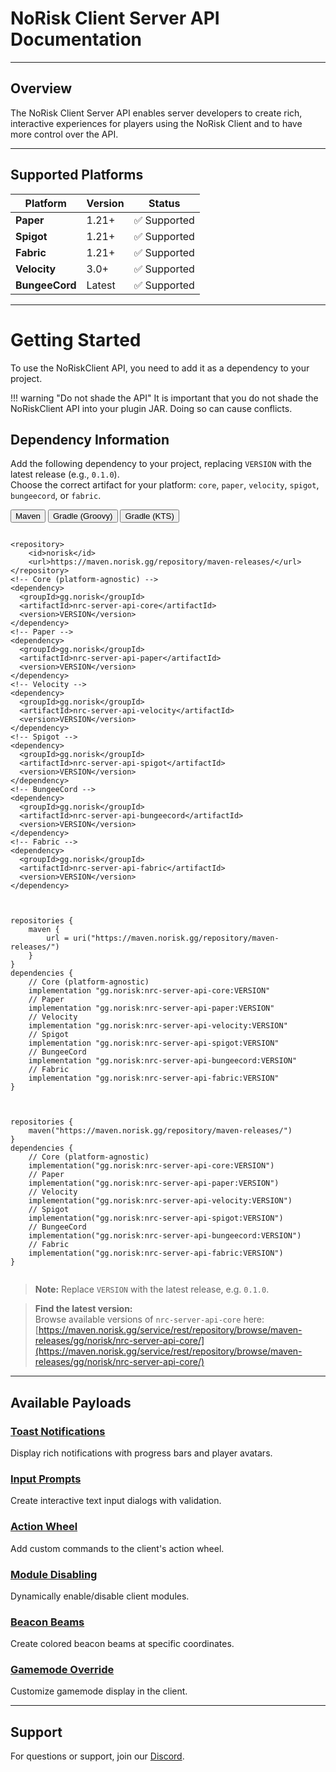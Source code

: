 # NoRisk Client Server API Documentation

---

##  Overview

The NoRisk Client Server API enables server developers to create rich, interactive experiences for players using the NoRisk Client and to have more control over the API.

---

##  Supported Platforms

| Platform | Version | Status |
|----------|---------|--------|
| **Paper** | 1.21+ | ✅ Supported |
| **Spigot** | 1.21+ | ✅ Supported |
| **Fabric** | 1.21+ | ✅ Supported |
| **Velocity** | 3.0+ | ✅ Supported |
| **BungeeCord** | Latest | ✅ Supported |

---

# Getting Started

To use the NoRiskClient API, you need to add it as a dependency to your project.

!!! warning "Do not shade the API"
    It is important that you do not shade the NoRiskClient API into your plugin JAR. Doing so can cause conflicts.

## Dependency Information

Add the following dependency to your project, replacing `VERSION` with the latest release (e.g., `0.1.0`).  
Choose the correct artifact for your platform: `core`, `paper`, `velocity`, `spigot`, `bungeecord`, or `fabric`.

<div class="code-tab-wrapper">
  <div class="code-tab-buttons">
    <button class="code-tab-button active" data-tab="maven">Maven</button>
    <button class="code-tab-button" data-tab="gradle-groovy">Gradle (Groovy)</button>
    <button class="code-tab-button" data-tab="gradle-kts">Gradle (KTS)</button>
  </div>
  <div class="code-tab-content">
    <div class="code-tab-panel active" data-tab="maven">
      <pre><code class="language-xml">
&lt;repository&gt;
    &lt;id&gt;norisk&lt;/id&gt;
    &lt;url&gt;https://maven.norisk.gg/repository/maven-releases/&lt;/url&gt;
&lt;/repository&gt;
&lt;!-- Core (platform-agnostic) --&gt;
&lt;dependency&gt;
  &lt;groupId&gt;gg.norisk&lt;/groupId&gt;
  &lt;artifactId&gt;nrc-server-api-core&lt;/artifactId&gt;
  &lt;version&gt;VERSION&lt;/version&gt;
&lt;/dependency&gt;
&lt;!-- Paper --&gt;
&lt;dependency&gt;
  &lt;groupId&gt;gg.norisk&lt;/groupId&gt;
  &lt;artifactId&gt;nrc-server-api-paper&lt;/artifactId&gt;
  &lt;version&gt;VERSION&lt;/version&gt;
&lt;/dependency&gt;
&lt;!-- Velocity --&gt;
&lt;dependency&gt;
  &lt;groupId&gt;gg.norisk&lt;/groupId&gt;
  &lt;artifactId&gt;nrc-server-api-velocity&lt;/artifactId&gt;
  &lt;version&gt;VERSION&lt;/version&gt;
&lt;/dependency&gt;
&lt;!-- Spigot --&gt;
&lt;dependency&gt;
  &lt;groupId&gt;gg.norisk&lt;/groupId&gt;
  &lt;artifactId&gt;nrc-server-api-spigot&lt;/artifactId&gt;
  &lt;version&gt;VERSION&lt;/version&gt;
&lt;/dependency&gt;
&lt;!-- BungeeCord --&gt;
&lt;dependency&gt;
  &lt;groupId&gt;gg.norisk&lt;/groupId&gt;
  &lt;artifactId&gt;nrc-server-api-bungeecord&lt;/artifactId&gt;
  &lt;version&gt;VERSION&lt;/version&gt;
&lt;/dependency&gt;
&lt;!-- Fabric --&gt;
&lt;dependency&gt;
  &lt;groupId&gt;gg.norisk&lt;/groupId&gt;
  &lt;artifactId&gt;nrc-server-api-fabric&lt;/artifactId&gt;
  &lt;version&gt;VERSION&lt;/version&gt;
&lt;/dependency&gt;
      </code></pre>
    </div>
    <div class="code-tab-panel" data-tab="gradle-groovy">
      <pre><code class="language-groovy">
repositories {
    maven {
        url = uri("https://maven.norisk.gg/repository/maven-releases/")
    }
}
dependencies {
    // Core (platform-agnostic)
    implementation "gg.norisk:nrc-server-api-core:VERSION"
    // Paper
    implementation "gg.norisk:nrc-server-api-paper:VERSION"
    // Velocity
    implementation "gg.norisk:nrc-server-api-velocity:VERSION"
    // Spigot
    implementation "gg.norisk:nrc-server-api-spigot:VERSION"
    // BungeeCord
    implementation "gg.norisk:nrc-server-api-bungeecord:VERSION"
    // Fabric
    implementation "gg.norisk:nrc-server-api-fabric:VERSION"
}
      </code></pre>
    </div>
    <div class="code-tab-panel" data-tab="gradle-kts">
      <pre><code class="language-kotlin">
repositories {
    maven("https://maven.norisk.gg/repository/maven-releases/")
}
dependencies {
    // Core (platform-agnostic)
    implementation("gg.norisk:nrc-server-api-core:VERSION")
    // Paper
    implementation("gg.norisk:nrc-server-api-paper:VERSION")
    // Velocity
    implementation("gg.norisk:nrc-server-api-velocity:VERSION")
    // Spigot
    implementation("gg.norisk:nrc-server-api-spigot:VERSION")
    // BungeeCord
    implementation("gg.norisk:nrc-server-api-bungeecord:VERSION")
    // Fabric
    implementation("gg.norisk:nrc-server-api-fabric:VERSION")
}
      </code></pre>
    </div>
  </div>
</div>

> **Note:** Replace `VERSION` with the latest release, e.g. `0.1.0`.

> **Find the latest version:**  
> Browse available versions of `nrc-server-api-core` here:  
> [https://maven.norisk.gg/service/rest/repository/browse/maven-releases/gg/norisk/nrc-server-api-core/](https://maven.norisk.gg/service/rest/repository/browse/maven-releases/gg/norisk/nrc-server-api-core/)

---


##  Available Payloads

### [Toast Notifications](payloads/toast-payload.md)
Display rich notifications with progress bars and player avatars.

### [Input Prompts](payloads/inputbar-payload.md)
Create interactive text input dialogs with validation.

### [Action Wheel](payloads/wheel-payload.md)
Add custom commands to the client's action wheel.

### [Module Disabling](payloads/moduledeactivate-payload.md)
Dynamically enable/disable client modules.

### [Beacon Beams](payloads/beaconbeam-payload.md)
Create colored beacon beams at specific coordinates.

### [Gamemode Override](payloads/gamemode-payload.md)
Customize gamemode display in the client.

---

##  Support

For questions or support, join our [Discord](https://discord.gg/noriskclient).
